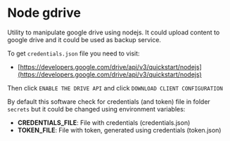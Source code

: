 # Node gdrive

Utility to manipulate google drive using nodejs. It could upload content to google drive and it could be used as backup service.

To get `credentials.json` file you need to visit:
- [https://developers.google.com/drive/api/v3/quickstart/nodejs](https://developers.google.com/drive/api/v3/quickstart/nodejs)

Then click `ENABLE THE DRIVE API` and click `DOWNLOAD CLIENT CONFIGURATION`

By default this software check for credentials (and token) file in folder `secrets` but it could be changed using environment variables:
- **CREDENTIALS_FILE**: File with credentials (credentials.json)
- **TOKEN_FILE**: File with token, generated using credentials (token.json)
